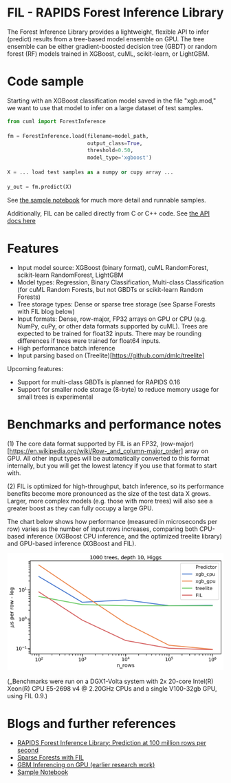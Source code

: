 # FIL - RAPIDS Forest Inference Library

The Forest Inference Library provides a lightweight, flexible API to
infer (predict) results from a tree-based model ensemble on GPU. The
tree ensemble can be either gradient-boosted decision tree (GBDT) or
random forest (RF) models trained in XGBoost, cuML, scikit-learn, or
LightGBM.

# Code sample

Starting with an XGBoost classification model saved in the file
"xgb.mod," we want to use that model to infer on a large dataset of
test samples.

```python
from cuml import ForestInference

fm = ForestInference.load(filename=model_path,
                          output_class=True,
                          threshold=0.50,
                          model_type='xgboost')

X = ... load test samples as a numpy or cupy array ...

y_out = fm.predict(X)

```

See [the sample notebook](https://github.com/rapidsai/cuml/blob/main/notebooks/forest_inference_demo.ipynb) for much more detail and runnable samples.

Additionally, FIL can be called directly from C or C++ code. See [the API docs here](https://docs.rapids.ai/api/libcuml/nightly/namespaceML_1_1fil.html)

# Features

* Input model source: XGBoost (binary format), cuML RandomForest, scikit-learn RandomForest, LightGBM
* Model types: Regression, Binary Classification, Multi-class Classification (for cuML Random Forests, but not GBDTs or scikit-learn Random Forests)
* Tree storage types: Dense or sparse tree storage (see Sparse Forests with FIL blog below)
* Input formats: Dense, row-major, FP32 arrays on GPU or CPU (e.g. NumPy, cuPy, or other data formats supported by cuML). Trees are expected to be trained for float32 inputs. There may be rounding differences if trees were trained for float64 inputs.
* High performance batch inference
* Input parsing based on (Treelite)[https://github.com/dmlc/treelite]

Upcoming features:

* Support for multi-class GBDTs is planned for RAPIDS 0.16
* Support for smaller node storage (8-byte) to reduce memory usage for
  small trees is experimental

# Benchmarks and performance notes

(1) The core data format supported by FIL is an FP32, (row-major)[https://en.wikipedia.org/wiki/Row-_and_column-major_order] array on
GPU. All other input types will be automatically converted to this
format internally, but you will get the lowest latency if you use that
format to start with.

(2) FIL is optimized for high-throughput, batch inference, so its
performance benefits become more pronounced as the size of the test
data X grows. Larger, more complex models (e.g. those with more trees)
will also see a greater boost as they can fully occupy a large GPU.

The chart below shows how performance (measured in microseconds per
row) varies as the number of input rows increases, comparing both
CPU-based inference (XGBoost CPU inference, and the optimized treelite
library) and GPU-based inference (XGBoost and FIL).

![FIL Performance Chart](./fil_performance_nrows.png)

(_Benchmarks were run on a DGX1-Volta system with 2x 20-core
Intel(R) Xeon(R) CPU E5-2698 v4 @ 2.20GHz CPUs and a single V100-32gb
GPU, using FIL 0.9.)


# Blogs and further references

* [RAPIDS Forest Inference Library: Prediction at 100 million rows per second](https://medium.com/rapids-ai/rapids-forest-inference-library-prediction-at-100-million-rows-per-second-19558890bc35)
* [Sparse Forests with FIL](https://medium.com/rapids-ai/sparse-forests-with-fil-ffbb42b0c7e3
)
* [GBM Inferencing on GPU (earlier research work)](https://on-demand.gputechconf.com/gtc/2018/presentation/s8873-gbm-inferencing-on-gpu-v2.pdf)
* [Sample Notebook](https://github.com/rapidsai/cuml/blob/branch-0.16/notebooks/forest_inference_demo.ipynb)
